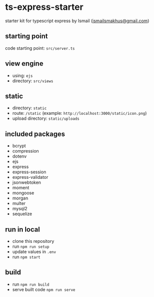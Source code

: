 # ts-express-starter
starter kit for typescript express by Ismail (ismailsmakhus@gmail.com)

## starting point
code starting point: ```src/server.ts```

## view engine
- using: ```ejs```
- directory: ```src/views```

## static
- directory: ```static```
- route: ```/static``` (example: ```http://localhost:3000/static/icon.png```)
- upload directory: ```static/uploads```

## included packages
- bcrypt
- compression
- dotenv
- ejs
- express
- express-session
- express-validator
- jsonwebtoken
- moment
- mongoose
- morgan
- multer
- mysql2
- sequelize

## run in local
- clone this repository
- run ```npm run setup```
- update values in ```.env```
- run ```npm start```

## build
- run ```npm run build```
- serve built code ```npm run serve```

